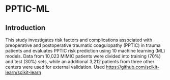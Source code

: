 # PPTIC-ML
## Introduction
This study investigates risk factors and complications associated with preoperative and postoperative traumatic coagulopathy (PPTIC) in trauma patients and evaluates PPTIC risk prediction using 10 machine learning (ML) models.
Data from 10,023 MIMIC patients were divided into training (70%) and test (30%) sets, while an additional 3,212 patients from three other centers were used for external validation. 
Used https://github.com/scikit-learn/scikit-learn

